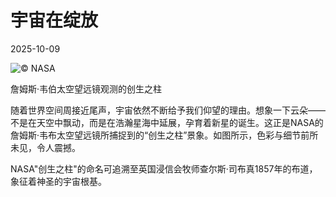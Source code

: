 # 宇宙在绽放

2025-10-09

![](https://cn.bing.com/th?id=OHR.WebbPillars_ZH-CN9054137596_UHD.jpg "© NASA")

‌詹姆斯·韦伯太空望远镜观测的创生之柱

随着世界空间周接近尾声，宇宙依然不断给予我们仰望的理由。想象一下云朵——不是在天空中飘动，而是在浩瀚星海中延展，孕育着新星的诞生。这正是NASA的詹姆斯·韦布太空望远镜所捕捉到的“创生之柱”景象。如图所示，色彩与细节前所未见，令人震撼。

NASA"创生之柱"的命名可追溯至英国浸信会牧师查尔斯·司布真1857年的布道，象征着神圣的宇宙根基。

